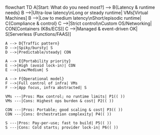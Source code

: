flowchart TD
    A[Start: What do you need most?] --> B{Latency & runtime needs}
    B -->|Ultra-low latency\nLong or steady runtime| VMs[Virtual Machines]
    B -->|Low to medium latency\nShort/episodic runtime| C{Compliance & control}
    C -->|Strict control\nCustom OS/Networking| CON[Containers (K8s/ECS)]
    C -->|Managed & event-driven OK| S[Serverless (Functions/FAAS)]

    A --> D{Traffic pattern}
    D -->|Spiky/bursty| S
    D -->|Predictable/steady| CON

    A --> E{Portability priority}
    E -->|High (avoid lock-in)| CON
    E -->|Low/Medium| S

    A --> F{Operational model}
    F -->|Full control of infra| VMs
    F -->|App focus, infra abstracted| S

    VMs ---|Pros: Max control; no runtime limits| P1(( ))
    VMs ---|Cons: Highest ops burden & cost| P2(( ))

    CON ---|Pros: Portable; good scaling & cost| P3(( ))
    CON ---|Cons: Orchestration complexity| P4(( ))

    S ---|Pros: Pay-per-use; fast to build| P5(( ))
    S ---|Cons: Cold starts; provider lock-in| P6(( ))

